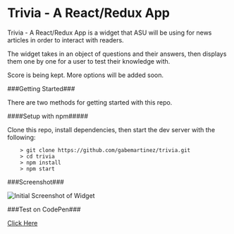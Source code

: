 # Trivia - A React/Redux App

Trivia - A React/Redux App is a widget that ASU will be using for news articles in order to interact with readers.

The widget takes in an object of questions and their answers, then displays them one by one for a user to test their knowledge with.

Score is being kept. More options will be added soon.

###Getting Started###

There are two methods for getting started with this repo.

####Setup with npm#####

Clone this repo, install dependencies, then start the dev server with the following:

```
	> git clone https://github.com/gabemartinez/trivia.git
	> cd trivia
	> npm install
	> npm start
```

###Screenshot###

![Initial Screenshot of Widget](http://i.imgur.com/02yhL27.png)

###Test on CodePen###

[Click Here](http://codepen.io/gabemartinez/full/YWLPQv/)
